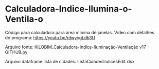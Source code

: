 # Calculadora-Indice-Ilumina-o-Ventila-o
Código para calculadora para área mínima de janelas.
Vídeo com detalhes do programa:
https://youtu.be/rdwyygLdb3U

Arquivo fonte: KILOBIM_Calculadora-Indice-Iluminação-Ventilação v17 - GITHUB.py

Arquivo dataframe lista de cidades: ListaCidadesIndicesEdit.xlsx

